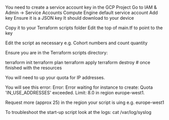 You need to create a service account key in the GCP Project
Go to IAM & Admin -> Service Accounts
Compute Engine default service account
Add key
Ensure it is a JSON key
It should download to your device

Copy it to your Terraform scripts folder
Edit the top of main.tf to point to the key

Edit the script as necessary e.g. Cohort numbers and count quantity

Ensure you are in the Terraform scripts directory:

terraform init 
terraform plan
terraform apply
terraform destroy # once finished with the resources

You will need to up your quota for IP addresses.

You will see this error: 
Error: Error waiting for instance to create: Quota 'IN_USE_ADDRESSES' exceeded.  Limit: 8.0 in region europe-west1.

Request more (approx 25) in the region your script is uing e.g. europe-west1

To troubleshoot the start-up script look at the logs: cat /var/log/syslog

